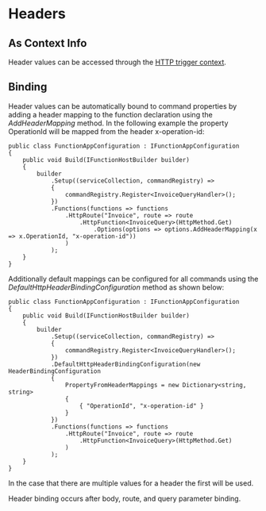 # Headers

## As Context Info

Header values can be accessed through the [HTTP trigger context](/crosscutting/triggercontexts.md).

## Binding

Header values can be automatically bound to command properties by adding a header mapping to the function declaration using the _AddHeaderMapping_ method. In the following example the property OperationId will be mapped from the header x-operation-id:

    public class FunctionAppConfiguration : IFunctionAppConfiguration
    {
        public void Build(IFunctionHostBuilder builder)
        {
            builder
                .Setup((serviceCollection, commandRegistry) =>
                {
                    commandRegistry.Register<InvoiceQueryHandler>();
                })
                .Functions(functions => functions
                    .HttpRoute("Invoice", route => route
                        .HttpFunction<InvoiceQuery>(HttpMethod.Get)
                            .Options(options => options.AddHeaderMapping(x => x.OperationId, "x-operation-id"))
                    )
                );
        }
    }

Additionally default mappings can be configured for all commands using the _DefaultHttpHeaderBindingConfiguration_ method as shown below:

    public class FunctionAppConfiguration : IFunctionAppConfiguration
    {
        public void Build(IFunctionHostBuilder builder)
        {
            builder
                .Setup((serviceCollection, commandRegistry) =>
                {
                    commandRegistry.Register<InvoiceQueryHandler>();
                })
                .DefaultHttpHeaderBindingConfiguration(new HeaderBindingConfiguration
                {
                    PropertyFromHeaderMappings = new Dictionary<string, string>
                    {
                        { "OperationId", "x-operation-id" }
                    }
                })
                .Functions(functions => functions
                    .HttpRoute("Invoice", route => route
                        .HttpFunction<InvoiceQuery>(HttpMethod.Get)
                    )
                );
        }
    }

In the case that there are multiple values for a header the first will be used.

Header binding occurs after body, route, and query parameter binding.
